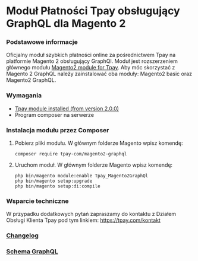 # Moduł Płatności Tpay obsługujący GraphQL dla Magento 2

### Podstawowe informacje

Oficjalny moduł szybkich płatności online za pośrednictwem Tpay na platformie Magento 2 obsługujący GraphQl.
Moduł jest rozszerzeniem głównego modułu [Magento2 module for Tpay](https://github.com/tpay-com/tpay-magento2-basic).
Aby móc skorzystać z Magento 2
GraphQL należy zainstalować oba moduły: Magento2 basic oraz Magento2 GraphQL.

### Wymagania

- [Tpay module installed (from version 2.0.0)](https://github.com/tpay-com/tpay-magento2-basic)
- Program composer na serwerze

### Instalacja modułu przez Composer

1. Pobierz pliki modułu. W głównym folderze Magento wpisz komendę:

   ```
   composer require tpay-com/magento2-graphql
   ```

2. Uruchom moduł. W głównym folderze Magento wpisz komendę:

   ```
   php bin/magento module:enable Tpay_Magento2GraphQl
   php bin/magento setup:upgrade
   php bin/magento setup:di:compile
   ```

### Wsparcie techniczne

W przypadku dodatkowych pytań zapraszamy do kontaktu z Działem Obsługi Klienta Tpay pod tym
linkiem: https://tpay.com/kontakt

### [Changelog](https://github.com/tpay-com/tpay-magento2-graphql/releases)

### [Schema GraphQL](https://github.com/tpay-com/tpay-magento2-graphql/blob/master/etc/schema.graphqls)
